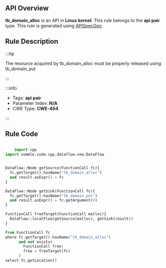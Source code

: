 ---
---


## API Overview
**tb_domain_alloc** is an API in **Linux kernel**. This rule belongs to the **api pair** type. This rule is generated using [APISpecGen](../../tools/APISpecGen).
## Rule Description

:::tip

The resource acquired by tb_domain_alloc must be properly released using tb_domain_put

:::

:::info

- Tags: **api pair**
- Parameter Index: **N/A**
- CWE Type: **CWE-404**

:::

## Rule Code
```python

    import cpp
import semmle.code.cpp.dataflow.new.DataFlow


DataFlow::Node getSource(FunctionCall fc){
  fc.getTarget().hasName("tb_domain_alloc")
  and result.asExpr() = fc
}

DataFlow::Node getSink(FunctionCall fc){
  fc.getTarget().hasName("tb_domain_put")
  and result.asExpr() = fc.getArgument(0)
}

FunctionCall freeTarget(FunctionCall malloc){
  DataFlow::localFlow(getSource(malloc), getSink(result))
}

from FunctionCall fc
where fc.getTarget().hasName("tb_domain_alloc")
      and not exists(
        FunctionCall free| 
        free = freeTarget(fc)
      )
select fc.getLocation()

    
```